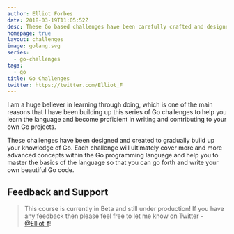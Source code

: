 ```yaml
---
author: Elliot Forbes
date: 2018-03-19T11:05:52Z
desc: These Go based challenges have been carefully crafted and designed to teach you the fundamentals of programming in Go
homepage: true
layout: challenges
image: golang.svg
series:
  - go-challenges
tags:
  - go
title: Go Challenges
twitter: https://twitter.com/Elliot_F
---
```


I am a huge believer in learning through doing, which is one of the main reasons that I have been building up this series of Go challenges to help you learn the language and become proficient in writing and contributing to your own Go projects.

These challenges have been designed and created to gradually build up your knowledge of Go. Each challenge will ultimately cover more and more advanced concepts within the Go programming language and help you to master the basics of the language so that you can go forth and write your own beautiful Go code.


## Feedback and Support

> This course is currently in Beta and still under production! If you have any feedback then please feel free to let me know on Twitter - [@Elliot_f](https://twitter.com/elliot_f)! 
